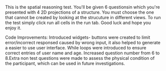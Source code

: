 This is the spatial reasoning test. You'll be given 6 questionsin which you're presented with 4 2D projections of a structure.
You must choose the one that cannot be created by looking at the strucuture in different views.
To run the test simply click run all cells in the run tab.
Good luck and hope you enjoy it.

Code Improvements:
Introduced widgets- buttons were created to limit error/incorrect responsed caused by wrong input, it also helped to generate a easier to use user interface. 
While loops were introduced to ensure correct entries of user name and age.
Increased question number from 6 to 8.Extra non test questions were made to assess the physical condition of the participant, which can be used in future investigations.
